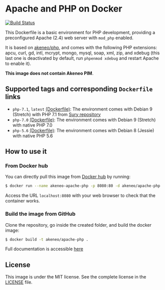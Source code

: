 # Apache and PHP on Docker

[![Build Status](https://travis-ci.org/akeneo/Dockerfiles.svg)](https://travis-ci.org/akeneo/Dockerfiles)

This Dockerfile is a basic environment for PHP development, providing a preconfigured Apache (2.4) web server with `mod_php` enabled.

It is based on [akeneo/php](https://hub.docker.com/r/akeneo/php), and comes with the following PHP extensions: apcu, curl, gd, intl, mcrypt, mongo, mysql, soap, xml, zip, and xdebug (this last one is deactivated by default, run `phpenmod xdebug` and restart Apache to enable it).

**This image does not contain Akeneo PIM**.

## Supported tags and corresponding `Dockerfile` links

- `php-7.1`, `latest` [(Dockerfile)](https://github.com/akeneo/Dockerfiles/blob/master/apache-php/7.1/Dockerfile): The environment comes with Debian 9 (Stretch) with PHP 7.1 from [Sury repository](https://deb.sury.org/)
- `php-7.0` [(Dockerfile)](https://github.com/akeneo/Dockerfiles/blob/master/apache-php/7.0/Dockerfile): The environment comes with Debian 9 (Stretch) with native PHP 7.0
- `php-5.6` [(Dockerfile)](https://github.com/akeneo/Dockerfiles/blob/master/apache-php/5.6/Dockerfile): The environment comes with Debian 8 (Jessie) with native PHP 5.6

## How to use it

### From Docker hub

You can directly pull this image from [Docker hub](https://hub.docker.com/r/akeneo/apache-php/) by running:

```bash
$ docker run --name akeneo-apache-php -p 8080:80 -d akeneo/apache-php
```

Access the URL `localhost:8080` with your web browser to check that the container works.

### Build the image from GitHub

Clone the repository, go inside the created folder, and build the docker image:

```bash
$ docker build -t akeneo/apache-php .
```

Full documentation is accessible [here](https://github.com/akeneo/Dockerfiles#how-to-use-these-images)

## License

This image is under the MIT license. See the complete license in the [LICENSE](https://github.com/akeneo/Dockerfiles/blob/master/LICENSE) file.
